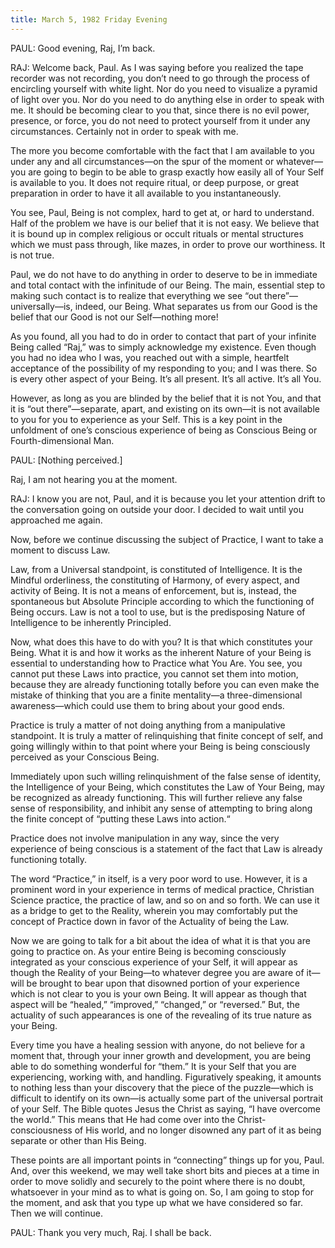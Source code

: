 ```yaml
---
title: March 5, 1982 Friday Evening 
---
```


PAUL: Good evening, Raj, I’m back.

RAJ: Welcome back, Paul. As I was saying before you realized the tape recorder
was not recording, you don’t need to go through the process of encircling
yourself with white light. Nor do you need to visualize a pyramid of light over
you. Nor do you need to do anything else in order to speak with me. It should
be becoming clear to you that, since there is no evil power, presence, or
force, you do not need to protect yourself from it under any circumstances.
Certainly not in order to speak with me.

The more you become comfortable with the fact that I am available to you under
any and all circumstances—on the spur of the moment or whatever—you are going
to begin to be able to grasp exactly how easily all of Your Self is available
to you. It does not require ritual, or deep purpose, or great preparation in
order to have it all available to you instantaneously.

You see, Paul, Being is not complex, hard to get at, or hard to understand.
Half of the problem we have is our belief that it is not easy. We believe that
it is bound up in complex religious or occult rituals or mental structures
which we must pass through, like mazes, in order to prove our worthiness. It is
not true.

Paul, we do not have to do anything in order to deserve to be in immediate and
total contact with the infinitude of our Being. The main, essential step to
making such contact is to realize that everything we see “out
there”—universally—is, indeed, our Being. What separates us from our Good is
the belief that our Good is not our Self—nothing more!

As you found, all you had to do in order to contact that part of your infinite
Being called “Raj,” was to simply acknowledge my existence. Even though you had
no idea who I was, you reached out with a simple, heartfelt acceptance of the
possibility of my responding to you; and I was there. So is every other aspect
of your Being. It’s all present. It’s all active. It’s all You.

However, as long as you are blinded by the belief that it is not You, and that
it is “out there”—separate, apart, and existing on its own—it is not available
to you for you to experience as your Self. This is a key point in the
unfoldment of one’s conscious experience of being as Conscious Being or
Fourth-dimensional Man.

PAUL: [Nothing perceived.]

Raj, I am not hearing you at the moment.

RAJ: I know you are not, Paul, and it is because you let your attention drift
to the conversation going on outside your door. I decided to wait until you
approached me again.

Now, before we continue discussing the subject of Practice, I want to take a
moment to discuss Law.

Law, from a Universal standpoint, is constituted of Intelligence. It is the
Mindful orderliness, the constituting of Harmony, of every aspect, and activity
of Being. It is not a means of enforcement, but is, instead, the spontaneous
but Absolute Principle according to which the functioning of Being occurs. Law
is not a tool to use, but is the predisposing Nature of Intelligence to be
inherently Principled.

Now, what does this have to do with you? It is that which constitutes your
Being. What it is and how it works as the inherent Nature of your Being is
essential to understanding how to Practice what You Are. You see, you cannot
put these Laws into practice, you cannot set them into motion, because they are
already functioning totally before you can even make the mistake of thinking
that you are a finite mentality—a three-dimensional awareness—which could use
them to bring about your good ends.

Practice is truly a matter of not doing anything from a manipulative
standpoint. It is truly a matter of relinquishing that finite concept of self,
and going willingly within to that point where your Being is being consciously
perceived as your Conscious Being.

Immediately upon such willing relinquishment of the false sense of identity,
the Intelligence of your Being, which constitutes the Law of Your Being, may be
recognized as already functioning. This will further relieve any false sense of
responsibility, and inhibit any sense of attempting to bring along the finite
concept of “putting these Laws into action.“

Practice does not involve manipulation in any way, since the very experience of
being conscious is a statement of the fact that Law is already functioning
totally.

The word “Practice,” in itself, is a very poor word to use. However, it is a
prominent word in your experience in terms of medical practice, Christian
Science practice, the practice of law, and so on and so forth. We can use it as
a bridge to get to the Reality, wherein you may comfortably put the concept of
Practice down in favor of the Actuality of being the Law.

Now we are going to talk for a bit about the idea of what it is that you are
going to practice on. As your entire Being is becoming consciously integrated
as your conscious experience of your Self, it will appear as though the Reality
of your Being—to whatever degree you are aware of it—will be brought to bear
upon that disowned portion of your experience which is not clear to you is your
own Being. It will appear as though that aspect will be “healed,” “improved,”
“changed,” or “reversed.” But, the actuality of such appearances is one of the
revealing of its true nature as your Being.

Every time you have a healing session with anyone, do not believe for a moment
that, through your inner growth and development, you are being able to do
something wonderful for “them.” It is your Self that you are experiencing,
working with, and handling. Figuratively speaking, it amounts to nothing less
than your discovery that the piece of the puzzle—which is difficult to identify
on its own—is actually some part of the universal portrait of your Self. The
Bible quotes Jesus the Christ as saying, “I have overcome the world.” This
means that He had come over into the Christ-consciousness of His world, and no
longer disowned any part of it as being separate or other than His Being.

These points are all important points in “connecting” things up for you, Paul.
And, over this weekend, we may well take short bits and pieces at a time in
order to move solidly and securely to the point where there is no doubt,
whatsoever in your mind as to what is going on. So, I am going to stop for the
moment, and ask that you type up what we have considered so far. Then we will
continue.

PAUL: Thank you very much, Raj. I shall be back.

